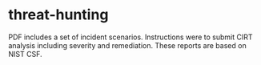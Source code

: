 # threat-hunting
PDF includes a set of incident scenarios. Instructions were to submit CIRT analysis including severity and remediation.
These reports are based on NIST CSF.
